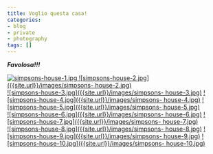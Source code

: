 ```yaml
---
title: Voglio questa casa!
categories:
- blog
- private
- photography
tags: []
---
```

**_Favolosa!!!_**

[![simpsons-house-1.jpg]({{site.url}}/images/simpsons-house-1.jpg)
]({{site.url}}/images/simpsons-house-1.jpg "simpsons-house-1.jpg" )
[![simpsons-house-2.jpg]({{site.url}}/images/simpsons-
house-2.jpg)]({{site.url}}/images/simpsons-house-2.jpg "simpsons-house-2.jpg"
)  
[![simpsons-house-3.jpg]({{site.url}}/images/simpsons-
house-3.jpg)]({{site.url}}/images/simpsons-house-3.jpg "simpsons-house-3.jpg"
) [![simpsons-house-4.jpg]({{site.url}}/images/simpsons-
house-4.jpg)]({{site.url}}/images/simpsons-house-4.jpg "simpsons-house-4.jpg"
) [![simpsons-house-5.jpg]({{site.url}}/images/simpsons-
house-5.jpg)]({{site.url}}/images/simpsons-house-5.jpg "simpsons-house-5.jpg"
)  
[![simpsons-house-6.jpg]({{site.url}}/images/simpsons-
house-6.jpg)]({{site.url}}/images/simpsons-house-6.jpg "simpsons-house-6.jpg"
) [![simpsons-house-7.jpg]({{site.url}}/images/simpsons-
house-7.jpg)]({{site.url}}/images/simpsons-house-7.jpg "simpsons-house-7.jpg"
)  
[![simpsons-house-8.jpg]({{site.url}}/images/simpsons-
house-8.jpg)]({{site.url}}/images/simpsons-house-8.jpg "simpsons-house-8.jpg"
) [![simpsons-house-9.jpg]({{site.url}}/images/simpsons-
house-9.jpg)]({{site.url}}/images/simpsons-house-9.jpg "simpsons-house-9.jpg"
) [![simpsons-house-10.jpg]({{site.url}}/images/simpsons-
house-10.jpg)]({{site.url}}/images/simpsons-house-10.jpg "simpsons-
house-10.jpg" )  

